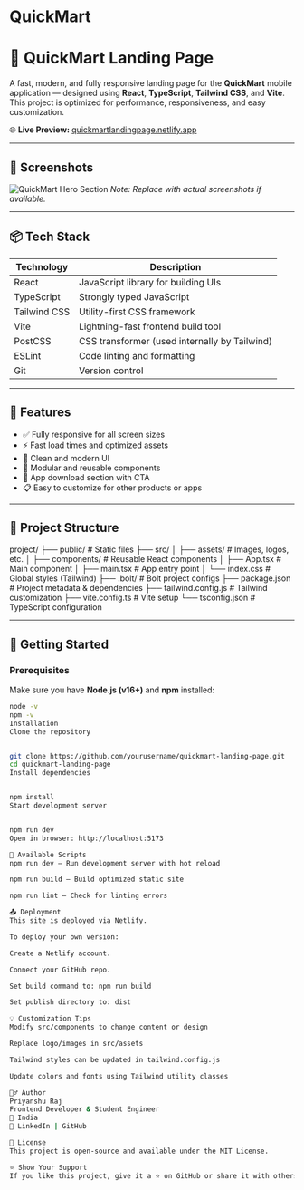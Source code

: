 # QuickMart
# 🚀 QuickMart Landing Page

A fast, modern, and fully responsive landing page for the **QuickMart** mobile application — designed using **React**, **TypeScript**, **Tailwind CSS**, and **Vite**. This project is optimized for performance, responsiveness, and easy customization.

🌐 **Live Preview:** [quickmartlandingpage.netlify.app](https://quickmartlandingpage.netlify.app)

---

## 📸 Screenshots

![QuickMart Hero Section](https://quickmartlandingpage.netlify.app/your-screenshot-url.png)
*Note: Replace with actual screenshots if available.*

---

## 📦 Tech Stack

| Technology      | Description                                  |
|-----------------|----------------------------------------------|
| React           | JavaScript library for building UIs          |
| TypeScript      | Strongly typed JavaScript                    |
| Tailwind CSS    | Utility-first CSS framework                  |
| Vite            | Lightning-fast frontend build tool           |
| PostCSS         | CSS transformer (used internally by Tailwind)|
| ESLint          | Code linting and formatting                  |
| Git             | Version control                              |

---

## 🔧 Features

- ✅ Fully responsive for all screen sizes
- ⚡ Fast load times and optimized assets
- 🎨 Clean and modern UI
- 🧩 Modular and reusable components
- 📱 App download section with CTA
- 📋 Easy to customize for other products or apps

---

## 📁 Project Structure

project/
├── public/ # Static files
├── src/
│ ├── assets/ # Images, logos, etc.
│ ├── components/ # Reusable React components
│ ├── App.tsx # Main component
│ ├── main.tsx # App entry point
│ └── index.css # Global styles (Tailwind)
├── .bolt/ # Bolt project configs
├── package.json # Project metadata & dependencies
├── tailwind.config.js # Tailwind customization
├── vite.config.ts # Vite setup
└── tsconfig.json # TypeScript configuration

---

## 🚀 Getting Started

### Prerequisites

Make sure you have **Node.js (v16+)** and **npm** installed:

```bash
node -v
npm -v
Installation
Clone the repository


git clone https://github.com/yourusername/quickmart-landing-page.git
cd quickmart-landing-page
Install dependencies


npm install
Start development server


npm run dev
Open in browser: http://localhost:5173

🧪 Available Scripts
npm run dev – Run development server with hot reload

npm run build – Build optimized static site

npm run lint – Check for linting errors

📤 Deployment
This site is deployed via Netlify.

To deploy your own version:

Create a Netlify account.

Connect your GitHub repo.

Set build command to: npm run build

Set publish directory to: dist

💡 Customization Tips
Modify src/components to change content or design

Replace logo/images in src/assets

Tailwind styles can be updated in tailwind.config.js

Update colors and fonts using Tailwind utility classes

🙋‍♂️ Author
Priyanshu Raj
Frontend Developer & Student Engineer
📍 India
🔗 LinkedIn | GitHub

📄 License
This project is open-source and available under the MIT License.

⭐ Show Your Support
If you like this project, give it a ⭐ on GitHub or share it with others!
